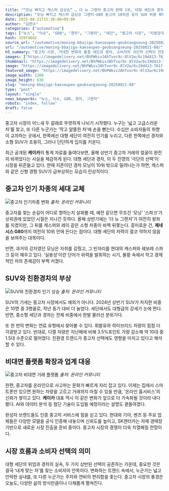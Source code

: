 ```yaml
---
title: "“모닝 빠지고 캐스퍼 급상승” … 더 뉴 그랜저 중고차 판매 1위, 대형 세단과 경차 양극화 심화"
description: "모닝 빠지고 캐스퍼 급상승 그랜저·G80 중고차 10위권 유지 SUV 비중 확대, 디젤은 퇴조 흐름 ..."
date: 2025-08-21T15:30:00+09:00
author: "김한수"
categories: ["automotive"]
tags: ["뉴스", "이슈", "G80", "경차", "그랜저", "세단", "중고차 시장", "차종양극화리포트", "세대별차량선호도"]
hash: 359f40d2
source_url: "/automotive/moning-bbajigo-kaeseupeo-geubsangseung-20250821-08/"
url: "/automotive/moning-bbajigo-kaeseupeo-geubsangseung-20250821-08/"
h5_summary: "중고차 시장, 거대한 변화의 물결 세단과 경차, 소비자의 극단적 선택이 만든 '두 얼굴'"
images: ["https://imagedelivery.net/BhPWbivJAhTvor9c-8lV2w/6c19d413-761f-4707-3690-ebe12aa11700/public", "https://imagedelivery.net/BhPWbivJAhTvor9c-8lV2w/358c5d6c-1ddb-4a7f-6814-9937948d1700/public", "https://imagedelivery.net/BhPWbivJAhTvor9c-8lV2w/ca8eecf4-fc41-4547-f0a3-d7b437f1da00/public", "https://imagedelivery.net/BhPWbivJAhTvor9c-8lV2w/64fa86ce-666c-462e-1eff-6284026fcf00/public"]
thumbnail: "https://imagedelivery.net/BhPWbivJAhTvor9c-8lV2w/6c19d413-761f-4707-3690-ebe12aa11700/public"
image: "https://imagedelivery.net/BhPWbivJAhTvor9c-8lV2w/6c19d413-761f-4707-3690-ebe12aa11700/public"
featured_image: "https://imagedelivery.net/BhPWbivJAhTvor9c-8lV2w/6c19d413-761f-4707-3690-ebe12aa11700/public"
image_width: 1200
image_height: 630
slug: "moning-bbajigo-kaeseupeo-geubsangseung-20250821-08"
type: "post"
layout: "single"
news_keywords: "뉴스, 이슈, G80, 경차, 그랜저"
robots: "index, follow"
draft: false
---
```


중고차 시장이 어느새 두 갈래로 뚜렷하게 나뉘기 시작했다. 누구는 ‘넓고 고급스러운 차’를 찾고, 또 다른 누군가는 ‘작고 알뜰한 차’에 손을 뻗는다. 수십만 소비자들의 취향이 교차하는 곳에서, 한쪽에선 대형 세단이 여전히 인기를 누리고, 다른 한쪽에선 경차와 소형 SUV가 조용히, 그러나 단단하게 입지를 키운다.

최근 공개된 **케이카**의 통계 자료를 들여다보면, 올해 상반기 중고차 거래의 얼굴이 완전히 바뀌었다는 사실을 체감하게 된다. 대형 세단과 경차, 이 두 진영의 ‘극단의 선택’이 시장을 뒤흔들고 있다. 한때 지존이던 경차 모닝이 10위 밖으로 밀려나는가 하면, 캐스퍼와 같은 신형 경형 SUV가 급부상하는 모습이 인상적이다.

## 중고차 인기 차종의 세대 교체

![중고차 인기차종 변화](https://imagedelivery.net/BhPWbivJAhTvor9c-8lV2w/358c5d6c-1ddb-4a7f-6814-9937948d1700/public)
*출처: 온라인 커뮤니티*


중고차를 찾는 손길이 어디로 향하는지 살펴볼 때, 예전 같으면 무조건 ‘모닝’ ‘스파크’가 상위권에 있었던 시절은 지나간 듯하다. 올해 상반기에는 ‘더 뉴 그랜저’가 여전히 왕좌를 지켰지만, 그 뒤를 캐스퍼와 레이 같은 소형 차종이 바짝 뒤쫓는다. 흥미로운 건, **제네시스 G80**까지 여전히 10위 안에 든다는 점이다. 대형 세단의 저력이 결코 약하지 않음을 보여주는 대목이다.

반면, 과거의 강자였던 모닝은 자취를 감췄고, 그 빈자리를 현대의 캐스퍼와 쉐보레 스파크 등이 채우고 있다. ‘실용성’이란 단어가 위력을 발휘하는 시기, 불황 속에서 작고 경제적인 차의 존재감이 부쩍 커졌다.

## SUV와 친환경차의 부상

![SUV와 친환경차 인기 상승](https://imagedelivery.net/BhPWbivJAhTvor9c-8lV2w/ca8eecf4-fc41-4547-f0a3-d7b437f1da00/public)
*출처: 온라인 커뮤니티*


SUV의 기세는 중고차 시장에서도 예외가 아니다. 2024년 상반기 SUV가 차지한 비중은 10명 중 3명꼴로, 작년 동기 대비 더 늘었다. 세단에서도 대형급의 강세가 눈에 띈다. 반면, 중소형 세단과 경차는 전체 비중에서 한발 물러선 분위기다.

또 한 번의 변화는 연료 유형에서 찾아볼 수 있다. 휘발유와 하이브리드 차량이 점점 더 각광받고 있다. 반대로, 디젤 차량은 지난해에 비해 3.5%포인트 가량 감소해 약 10대 중 1.5대 수준으로 떨어졌다. 친환경 트렌드가 중고차 선택에도 영향을 미치고 있다고 해석할 수 있다.

## 비대면 플랫폼 확장과 업계 대응

![중고차 비대면 거래 플랫폼](https://imagedelivery.net/BhPWbivJAhTvor9c-8lV2w/64fa86ce-666c-462e-1eff-6284026fcf00/public)
*출처: 온라인 커뮤니티*


한편, 중고차를 온라인으로 사고파는 문화가 빠르게 자리 잡고 있다. 이제는 집에서 스마트폰만 있으면 원하는 차량을 고르고 거래까지 마칠 수 있을 만큼, ‘온라인 홈서비스’의 신뢰가 쌓이고 있다. **케이카** 대표 역시 이 같은 변화가 앞으로 더 가속화될 것이라 내다봤다. AI와 데이터 분석 등 첨단 기술이 도입될 예정이라는 설명도 곁들여졌다.

완성차 브랜드들도 인증 중고차 서비스에 힘을 싣고 있다. 현대와 기아, 벤츠 등 주요 업체들은 다양한 모델을 공식 인증해 내놓으며 신뢰도를 높이고, SK렌터카는 자체 경매장 기반으로 새로운 시장 진출을 준비 중이다. 중고차 시장의 경쟁이 더욱 치열해질 전망이다.

## 시장 흐름과 소비자 선택의 의미

대형 세단의 위엄과 경차의 실속, 두 가지 상반된 선택이 공존하는 가운데, 중요한 것은 결국 ‘내게 맞는 차’를 찾는 소비자의 안목이다. 변화하는 트렌드 속에서, 누군가는 넓고 안락한 실내를, 또 다른 누군가는 주차와 연비의 편리함을 좇는다. 중고차 시장의 풍경은 오늘도, 다양한 삶의 방식만큼이나 다채롭게 펼쳐진다.
